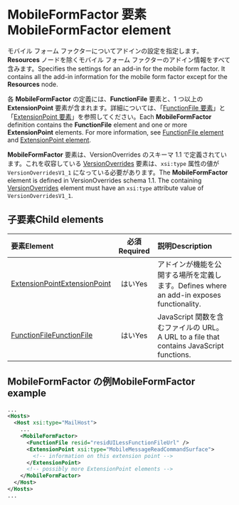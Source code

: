 # <a name="mobileformfactor-element"></a><span data-ttu-id="ef82d-101">MobileFormFactor 要素</span><span class="sxs-lookup"><span data-stu-id="ef82d-101">MobileFormFactor element</span></span>

<span data-ttu-id="ef82d-p101">モバイル フォーム ファクターについてアドインの設定を指定します。**Resources** ノードを除くモバイル フォーム ファクターのアドイン情報をすべて含みます。</span><span class="sxs-lookup"><span data-stu-id="ef82d-p101">Specifies the settings for an add-in for the mobile form factor. It contains all the add-in information for the mobile form factor except for the **Resources** node.</span></span>

<span data-ttu-id="ef82d-p102">各 **MobileFormFactor** の定義には、**FunctionFile** 要素と、1 つ以上の **ExtensionPoint** 要素が含まれます。詳細については、「[FunctionFile 要素](functionfile.md)」と「[ExtensionPoint 要素](extensionpoint.md)」を参照してください。</span><span class="sxs-lookup"><span data-stu-id="ef82d-p102">Each **MobileFormFactor** definition contains the  **FunctionFile** element and one or more **ExtensionPoint** elements. For more information, see [FunctionFile element](functionfile.md) and [ExtensionPoint element](extensionpoint.md).</span></span>

<span data-ttu-id="ef82d-p103">**MobileFormFactor** 要素は、VersionOverrides のスキーマ 1.1 で定義されています。これを収容している [VersionOverrides](versionoverrides.md) 要素は、`xsi:type` 属性の値が `VersionOverridesV1_1` になっている必要があります。</span><span class="sxs-lookup"><span data-stu-id="ef82d-p103">The **MobileFormFactor** element is defined in VersionOverrides schema 1.1. The containing [VersionOverrides](versionoverrides.md) element must have an `xsi:type` attribute value of `VersionOverridesV1_1`.</span></span>

## <a name="child-elements"></a><span data-ttu-id="ef82d-108">子要素</span><span class="sxs-lookup"><span data-stu-id="ef82d-108">Child elements</span></span>

| <span data-ttu-id="ef82d-109">要素</span><span class="sxs-lookup"><span data-stu-id="ef82d-109">Element</span></span>                               | <span data-ttu-id="ef82d-110">必須</span><span class="sxs-lookup"><span data-stu-id="ef82d-110">Required</span></span> | <span data-ttu-id="ef82d-111">説明</span><span class="sxs-lookup"><span data-stu-id="ef82d-111">Description</span></span>  |
|:--------------------------------------|:--------:|:-------------|
| [<span data-ttu-id="ef82d-112">ExtensionPoint</span><span class="sxs-lookup"><span data-stu-id="ef82d-112">ExtensionPoint</span></span>](extensionpoint.md) | <span data-ttu-id="ef82d-113">はい</span><span class="sxs-lookup"><span data-stu-id="ef82d-113">Yes</span></span>      | <span data-ttu-id="ef82d-114">アドインが機能を公開する場所を定義します。</span><span class="sxs-lookup"><span data-stu-id="ef82d-114">Defines where an add-in exposes functionality.</span></span> |
| [<span data-ttu-id="ef82d-115">FunctionFile</span><span class="sxs-lookup"><span data-stu-id="ef82d-115">FunctionFile</span></span>](functionfile.md)     | <span data-ttu-id="ef82d-116">はい</span><span class="sxs-lookup"><span data-stu-id="ef82d-116">Yes</span></span>      | <span data-ttu-id="ef82d-117">JavaScript 関数を含むファイルの URL。</span><span class="sxs-lookup"><span data-stu-id="ef82d-117">A URL to a file that contains JavaScript functions.</span></span>|

## <a name="mobileformfactor-example"></a><span data-ttu-id="ef82d-118">MobileFormFactor の例</span><span class="sxs-lookup"><span data-stu-id="ef82d-118">MobileFormFactor example</span></span>

```xml
...
<Hosts>
  <Host xsi:type="MailHost">
    ...
    <MobileFormFactor>
      <FunctionFile resid="residUILessFunctionFileUrl" />
      <ExtensionPoint xsi:type="MobileMessageReadCommandSurface">
        <!-- information on this extension point -->
      </ExtensionPoint> 
      <!-- possibly more ExtensionPoint elements -->
    </MobileFormFactor>
  </Host>
</Hosts>
...
```

